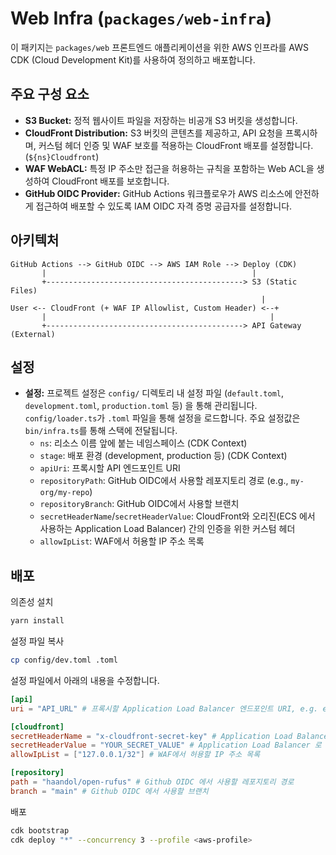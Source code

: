# Web Infra (`packages/web-infra`)

이 패키지는 `packages/web` 프론트엔드 애플리케이션을 위한 AWS 인프라를 AWS CDK (Cloud Development Kit)를 사용하여 정의하고 배포합니다.

## 주요 구성 요소

-   **S3 Bucket:** 정적 웹사이트 파일을 저장하는 비공개 S3 버킷을 생성합니다.
-   **CloudFront Distribution:** S3 버킷의 콘텐츠를 제공하고, API 요청을 프록시하며, 커스텀 헤더 인증 및 WAF 보호를 적용하는 CloudFront 배포를 설정합니다. (`${ns}Cloudfront`)
-   **WAF WebACL:** 특정 IP 주소만 접근을 허용하는 규칙을 포함하는 Web ACL을 생성하여 CloudFront 배포를 보호합니다.
-   **GitHub OIDC Provider:** GitHub Actions 워크플로우가 AWS 리소스에 안전하게 접근하여 배포할 수 있도록 IAM OIDC 자격 증명 공급자를 설정합니다.

## 아키텍처

```
GitHub Actions --> GitHub OIDC --> AWS IAM Role --> Deploy (CDK)
       |                                              |
       +--------------------------------------------> S3 (Static Files)
                                                        |
User <-- CloudFront (+ WAF IP Allowlist, Custom Header) <--+
       |                                                  |
       +--------------------------------------------> API Gateway (External)
```

## 설정

-   **설정:** 프로젝트 설정은 `config/` 디렉토리 내 설정 파일 (`default.toml`, `development.toml`, `production.toml` 등) 을 통해 관리됩니다. `config/loader.ts`가 `.toml` 파일을 통해 설정을 로드합니다. 주요 설정값은 `bin/infra.ts`를 통해 스택에 전달됩니다.
    -   `ns`: 리소스 이름 앞에 붙는 네임스페이스 (CDK Context)
    -   `stage`: 배포 환경 (development, production 등) (CDK Context)
    -   `apiUri`: 프록시할 API 엔드포인트 URI
    -   `repositoryPath`: GitHub OIDC에서 사용할 레포지토리 경로 (e.g., `my-org/my-repo`)
    -   `repositoryBranch`: GitHub OIDC에서 사용할 브랜치
    -   `secretHeaderName`/`secretHeaderValue`: CloudFront와 오리진(ECS 에서 사용하는 Application Load Balancer) 간의 인증을 위한 커스텀 헤더
    -   `allowIpList`: WAF에서 허용할 IP 주소 목록


## 배포

의존성 설치

```bash
yarn install
```

설정 파일 복사

```bash
cp config/dev.toml .toml
```

설정 파일에서 아래의 내용을 수정합니다.
```toml
[api]
uri = "API_URL" # 프록시할 Application Load Balancer 엔드포인트 URI, e.g. example.com (https scheme 제외)

[cloudfront]
secretHeaderName = "x-cloudfront-secret-key" # Application Load Balancer 로 전달할 커스텀 헤더 이름 (api-infra 와 동일해야 함)
secretHeaderValue = "YOUR_SECRET_VALUE" # Application Load Balancer 로 전달할 커스텀 헤더 값 (api-infra 와 동일해야 함)
allowIpList = ["127.0.0.1/32"] # WAF에서 허용할 IP 주소 목록

[repository]
path = "haandol/open-rufus" # Github OIDC 에서 사용할 레포지토리 경로
branch = "main" # Github OIDC 에서 사용할 브랜치
```

배포

```bash
cdk bootstrap
cdk deploy "*" --concurrency 3 --profile <aws-profile>
```
